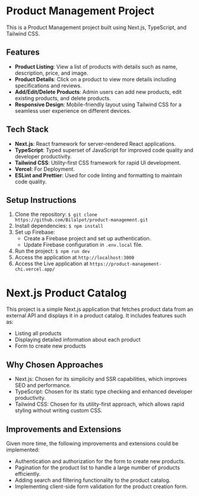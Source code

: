 # Product Management Project

This is a Product Management project built using Next.js, TypeScript, and Tailwind CSS.

## Features

- **Product Listing**: View a list of products with details such as name, description, price, and image.
- **Product Details**: Click on a product to view more details including specifications and reviews.
- **Add/Edit/Delete Products**: Admin users can add new products, edit existing products, and delete products.
- **Responsive Design**: Mobile-friendly layout using Tailwind CSS for a seamless user experience on different devices.

## Tech Stack

- **Next.js**: React framework for server-rendered React applications.
- **TypeScript**: Typed superset of JavaScript for improved code quality and developer productivity.
- **Tailwind CSS**: Utility-first CSS framework for rapid UI development.
- **Vercel**: For Deployment.
- **ESLint and Prettier**: Used for code linting and formatting to maintain code quality.

## Setup Instructions

1. Clone the repository: `$ git clone https://github.com/Bilalpot/product-management.git`
2. Install dependencies: `$ npm install`
3. Set up Firebase:
   - Create a Firebase project and set up authentication.
   - Update Firebase configuration in `.env.local` file.
4. Run the project: `$ npm run dev`
5. Access the application at `http://localhost:3000`
6. Access the Live application at `https://product-management-chi.vercel.app/`

# Next.js Product Catalog

This project is a simple Next.js application that fetches product data from an external API and displays it in a product catalog. It includes features such as:

- Listing all products
- Displaying detailed information about each product
- Form to create new products

## Why Chosen Approaches

- Next.js: Chosen for its simplicity and SSR capabilities, which improves SEO and performance.
- TypeScript: Chosen for its static type checking and enhanced developer productivity.
- Tailwind CSS: Chosen for its utility-first approach, which allows rapid styling without writing custom CSS.

## Improvements and Extensions

Given more time, the following improvements and extensions could be implemented:

- Authentication and authorization for the form to create new products.
- Pagination for the product list to handle a large number of products efficiently.
- Adding search and filtering functionality to the product catalog.
- Implementing client-side form validation for the product creation form.
